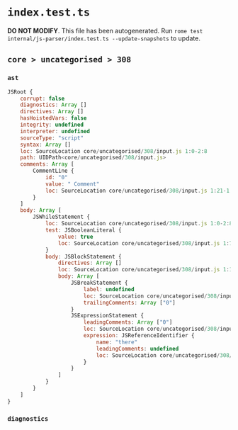 # `index.test.ts`

**DO NOT MODIFY**. This file has been autogenerated. Run `rome test internal/js-parser/index.test.ts --update-snapshots` to update.

## `core > uncategorised > 308`

### `ast`

```javascript
JSRoot {
	corrupt: false
	diagnostics: Array []
	directives: Array []
	hasHoistedVars: false
	integrity: undefined
	interpreter: undefined
	sourceType: "script"
	syntax: Array []
	loc: SourceLocation core/uncategorised/308/input.js 1:0-2:8
	path: UIDPath<core/uncategorised/308/input.js>
	comments: Array [
		CommentLine {
			id: "0"
			value: " Comment"
			loc: SourceLocation core/uncategorised/308/input.js 1:21-1:31
		}
	]
	body: Array [
		JSWhileStatement {
			loc: SourceLocation core/uncategorised/308/input.js 1:0-2:8
			test: JSBooleanLiteral {
				value: true
				loc: SourceLocation core/uncategorised/308/input.js 1:7-1:11
			}
			body: JSBlockStatement {
				directives: Array []
				loc: SourceLocation core/uncategorised/308/input.js 1:13-2:8
				body: Array [
					JSBreakStatement {
						label: undefined
						loc: SourceLocation core/uncategorised/308/input.js 1:15-1:20
						trailingComments: Array ["0"]
					}
					JSExpressionStatement {
						leadingComments: Array ["0"]
						loc: SourceLocation core/uncategorised/308/input.js 2:0-2:6
						expression: JSReferenceIdentifier {
							name: "there"
							leadingComments: undefined
							loc: SourceLocation core/uncategorised/308/input.js 2:0-2:5 (there)
						}
					}
				]
			}
		}
	]
}
```

### `diagnostics`

```

```
